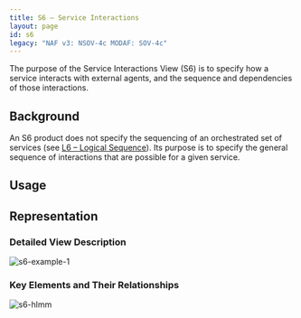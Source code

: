 ```yaml
---
title: S6 – Service Interactions
layout: page
id: s6
legacy: "NAF v3: NSOV-4c MODAF: SOV-4c"
---
```


The purpose of the Service Interactions View (S6) is to specify how a
service interacts with external agents, and the sequence and
dependencies of those interactions.

## Background

An S6 product does not specify the sequencing of an orchestrated set of
services (see [L6 – Logical Sequence](l6.html)). Its purpose is to specify
the general sequence of interactions that are possible for a given
service.

## Usage

## Representation

### Detailed View Description 

![s6-example-1](http://nafdocs.org/wp-content/uploads/2013/06/s6-example-1.png)

### Key Elements and Their Relationships

![s6-hlmm](http://nafdocs.org/wp-content/uploads/2013/06/s6-hlmm.png)




